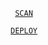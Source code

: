 <div align=center>

[`SCAN`](https://replit.com/@muhammed-usrbo1/TAURUS-X3)


[`DEPLOY`](https://dashboard.heroku.com/new?button-url=https://github.com/muhammed-usrbot/taurus-x3&template=https://github.com/muhammed-usrbot/taurus-x3.git)
